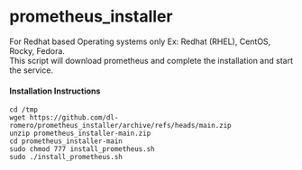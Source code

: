 # prometheus_installer
For Redhat based Operating systems only Ex: Redhat (RHEL), CentOS, Rocky, Fedora.<BR>
This script will download prometheus and complete the installation and start the service.

#### Installation Instructions
```
cd /tmp
wget https://github.com/dl-romero/prometheus_installer/archive/refs/heads/main.zip
unzip prometheus_installer-main.zip
cd prometheus_installer-main
sudo chmod 777 install_prometheus.sh
sudo ./install_prometheus.sh
```
